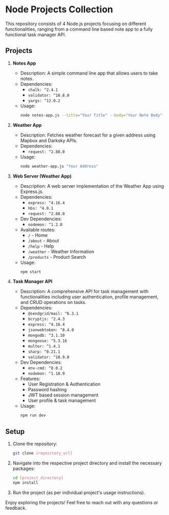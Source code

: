# Node Projects Collection

This repository consists of 4 Node.js projects focusing on different functionalities, ranging from a command line based note app to a fully functional task manager API.

## Projects

1. **Notes App**
    - Description: A simple command line app that allows users to take notes.
    - Dependencies:
        - `chalk: ^2.4.1`
        - `validator: ^10.8.0`
        - `yargs: ^12.0.2`
    - Usage: 
        ```bash
        node notes-app.js --title="Your Title" --body="Your Note Body"
        ```

2. **Weather App**
    - Description: Fetches weather forecast for a given address using Mapbox and Darksky APIs.
    - Dependencies:
        - `request: ^2.88.0`
    - Usage:
        ```bash
        node weather-app.js "Your Address"
        ```

3. **Web Server (Weather App)**
    - Description: A web server implementation of the Weather App using Express.js.
    - Dependencies:
        - `express: ^4.16.4`
        - `hbs: ^4.0.1`
        - `request: ^2.88.0`
    - Dev Dependencies:
        - `nodemon: ^1.2.0`
    - Available routes:
        - `/` - Home
        - `/about` - About
        - `/help` - Help
        - `/weather` - Weather Information
        - `/products` - Product Search
    - Usage:
        ```bash
        npm start
        ```

4. **Task Manager API**
    - Description: A comprehensive API for task management with functionalities including user authentication, profile management, and CRUD operations on tasks.
    - Dependencies:
        - `@sendgrid/mail: ^6.3.1`
        - `bcryptjs: ^2.4.3`
        - `express: ^4.16.4`
        - `jsonwebtoken: ^8.4.0`
        - `mongodb: ^3.1.10`
        - `mongoose: ^5.3.16`
        - `multer: ^1.4.1`
        - `sharp: ^0.21.1`
        - `validator: ^10.9.0`
    - Dev Dependencies:
        - `env-cmd: ^8.0.2`
        - `nodemon: ^1.18.9`
    - Features:
        - User Registration & Authentication
        - Password hashing
        - JWT based session management
        - User profile & task management
    - Usage:
        ```bash
        npm run dev
        ```

## Setup

1. Clone the repository:
    ```bash
    git clone [repository_url]
    ```

2. Navigate into the respective project directory and install the necessary packages:
    ```bash
    cd [project_directory]
    npm install
    ```

3. Run the project (as per individual project's usage instructions).

Enjoy exploring the projects! Feel free to reach out with any questions or feedback.
